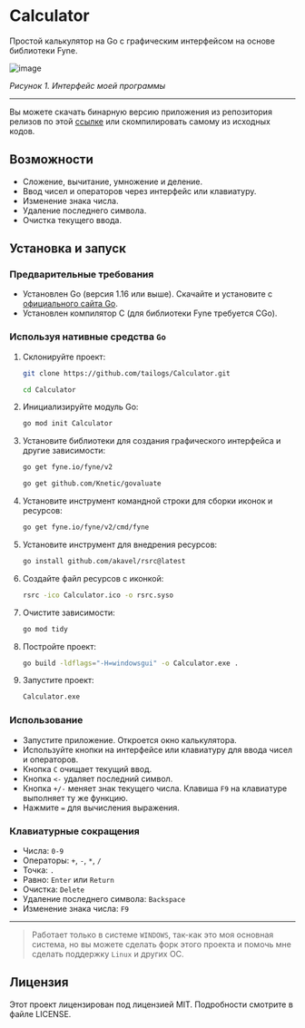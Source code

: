 # Calculator

Простой калькулятор на Go с графическим интерфейсом на основе библиотеки Fyne.

![image](https://github.com/tailogs/Calculator/assets/69743960/cc51eccb-6526-4a3b-a133-9f933d0d2e5b)

*Рисунок 1. Интерфейс моей программы*

---

Вы можете скачать бинарную версию приложения из репозитория релизов по этой [ссылке](https://github.com/tailogs/Calculator/releases) или скомпилировать самому из исходных кодов.

## Возможности

- Сложение, вычитание, умножение и деление.
- Ввод чисел и операторов через интерфейс или клавиатуру.
- Изменение знака числа.
- Удаление последнего символа.
- Очистка текущего ввода.

## Установка и запуск

### Предварительные требования

- Установлен Go (версия 1.16 или выше). Скачайте и установите с [официального сайта Go](https://golang.org/dl/).
- Установлен компилятор C (для библиотеки Fyne требуется CGo).

### Используя нативные средства `Go`

1. Склонируйте проект:

    ```sh
    git clone https://github.com/tailogs/Calculator.git
    ```
    
    ```sh
    cd Calculator
    ```

2. Инициализируйте модуль Go:

    ```sh
    go mod init Calculator
    ```

3. Установите библиотеки для создания графического интерфейса и другие зависимости:

    ```sh
    go get fyne.io/fyne/v2
    ```
    
    ```sh
    go get github.com/Knetic/govaluate
    ```

4. Установите инструмент командной строки для сборки иконок и ресурсов:

    ```sh
    go get fyne.io/fyne/v2/cmd/fyne
    ```

5. Установите инструмент для внедрения ресурсов:

    ```sh
    go install github.com/akavel/rsrc@latest
    ```

6. Создайте файл ресурсов с иконкой:

    ```sh
    rsrc -ico Calculator.ico -o rsrc.syso
    ```

7. Очистите зависимости:

    ```sh
    go mod tidy
    ```

8. Постройте проект:

    ```sh
    go build -ldflags="-H=windowsgui" -o Calculator.exe .
    ```

9. Запустите проект:

    ```sh
    Calculator.exe
    ```

### Использование

- Запустите приложение. Откроется окно калькулятора.
- Используйте кнопки на интерфейсе или клавиатуру для ввода чисел и операторов.
- Кнопка `C` очищает текущий ввод.
- Кнопка `<-` удаляет последний символ.
- Кнопка `+/-` меняет знак текущего числа. Клавиша `F9` на клавиатуре выполняет ту же функцию.
- Нажмите `=` для вычисления выражения.

### Клавиатурные сокращения

- Числа: `0-9`
- Операторы: `+`, `-`, `*`, `/`
- Точка: `.`
- Равно: `Enter` или `Return`
- Очистка: `Delete`
- Удаление последнего символа: `Backspace`
- Изменение знака числа: `F9`

---

> Работает только в системе `WINDOWS`, так-как это моя основная система, но вы можете сделать форк этого проекта и помочь мне сделать поддержку `Linux` и других ОС.

## Лицензия

Этот проект лицензирован под лицензией MIT. Подробности смотрите в файле LICENSE.
